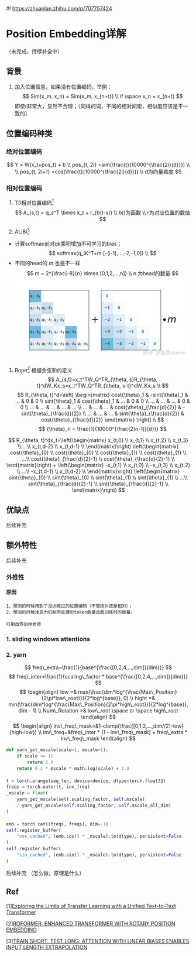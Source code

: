 #! https://zhuanlan.zhihu.com/p/707757424
# Position Embedding详解
（未完成，持续补全中）

## 背景
1. 加入位置信息，如果没有位置编码，举例：
   $$
   Sim(x_m, x_n) = Sim(x_m, x_{n+t}) \\
   if \space x_n = x_{n+t}
   $$
即使$t$非常大，显然不合理；（同样的词，不同的相对间距，相似度应该是不一致的）

## 位置编码种类
### 绝对位置编码
$$
Y = W(x_t+pos_t) + b \\
pos_{t, 2i} =sim(\frac{t}{10000^{\frac{2i}{d}}}) \\ 
 \\
pos_{t, 2i+1} =cos(\frac{t}{10000^{\frac{2i}{d}}}) \\
d为向量维度
$$

### 相对位置编码
1. T5相对位置编码[<sup>1</sup>](#1)
$$
A_{s,t} = q_s^T \times k_t + r_{b(t-s)} \\
b()为函数 \\
r为对应位置的数值
$$

2. ALiBi[<sup>3</sup>](#3)

- 计算softmax前对$qk$乘积增加不可学习的bias；
$$
softmax(q_iK^T+m·[-(i-1),...,-2,-1,0]) \\
$$
- 不同的head的 $m$ 也是不一样
$$
m = 2^{\frac{-8}{n} \times [0,1,2,...,n]} \\
n 为head的数量
$$
![alt text](image.png)

1. Rope[<sup>2</sup>](#2)
根据余弦和的定义
$$
A_{s,t}=x_t^TW_Q^TR_{\theta, s}R_{\theta, t}^dW_Kx_s=x_t^TW_Q^TR_{\theta, s-t}^dW_Kx_s \\
$$
$$
R_{\theta, t}^d=\left[
    \begin{matrix}
    cost{\theta}_1 & -sint{\theta}_1 & ... & 0   & 0   \\
    sint{\theta}_1 & cost{\theta}_1  & ... & 0   & 0   \\
    ...            & ...             & ... & 0   & 0   \\
    ...            & ...             & ... & ... & ... \\
    ...            & ...             & ... & cost{\theta}_{\frac{d}{2}} & -sint{\theta}_{\frac{d}{2}} \\
    ...            & ...             & ... & sint{\theta}_{\frac{d}{2}} & cost{\theta}_{\frac{d}{2}} 
    \end{matrix}
\right] \\
$$
$$
{\theta}_n = \frac{1}{10000^{\frac{2(n-1)}{d}}}
$$

$$
R_{\theta, t}^dx_t=\left(\begin{matrix}
x_{t,0} \\
x_{t,1} \\
x_{t,2} \\
x_{t,3} \\
...\\
x_{t,d-2} \\
x_{t,d-1} \\
  \end{matrix}\right) \left(\begin{matrix}
cost{\theta}_{0} \\
cost{\theta}_{0} \\
cost{\theta}_{1} \\
cost{\theta}_{1} \\
...\\
cost{\theta}_{\frac{d}{2}-1} \\
cost{\theta}_{\frac{d}{2}-1} \\
  \end{matrix}\right) + \left(\begin{matrix}
-x_{t,1} \\
x_{t,0} \\
-x_{t,3} \\
x_{t,2} \\
...\\
-x_{t,d-1} \\
x_{t,d-2} \\
  \end{matrix}\right) \left(\begin{matrix}
sint{\theta}_{0} \\
sint{\theta}_{0} \\
sint{\theta}_{1} \\
sint{\theta}_{1} \\
...\\
sint{\theta}_{\frac{d}{2}-1} \\
sint{\theta}_{\frac{d}{2}-1} \\
  \end{matrix}\right)
$$


## 优缺点
后续补充

## 额外特性
后续补充

### 外推性
#### 原因
```
1、预测的时候用到了没训练过的位置编码（不管绝对还是相对）；
2、预测的时候注意力机制所处理的token数量远超训练时的数量。

引用自苏剑林老师
```
### 1. sliding windows attentions
### 2. yarn
$$
freq\_extra=\frac{1}{base^{\frac{[0,2,4,...,dim]}{dim}}}
$$
$$
freq\_inter=\frac{1}{scaling\_factor * base^{\frac{[0,2,4,...,dim]}{dim}}}
$$
$$
\begin{align}
low =& max(\frac{dim*log^{\frac{Max\_Position}{2\pi*low\_root}}}{2*log^{base}}, 0) \\
hight =& min(\frac{dim*log^{\frac{Max\_Position}{2\pi*high\_root}}}{2*log^{base}}, dim - 1) \\
Num\_Rotation =& low\_root \space or \space high\_root
\end{align}
$$
$$
\begin{align}
inv\_freq\_mask=&1-clamp(\frac{[0,1,2,...,dim//2]-low}{high-low}) \\
inv\_freq=&freq\_inter * (1 - inv\_freq\_mask) + freq\_extra * inv\_freq\_mask
\end{align}
$$
```python
def yarn_get_mscale(scale=1, mscale=1):
    if scale <= 1:
        return 1.0
    return 0.1 * mscale * math.log(scale) + 1.0

t = torch.arange(seq_len, device=device, dtype=torch.float32)
freqs = torch.outer(t, inv_freq)
_mscale = float(
    yarn_get_mscale(self.scaling_factor, self.mscale)
    / yarn_get_mscale(self.scaling_factor, self.mscale_all_dim)
)

emb = torch.cat((freqs, freqs), dim=-1)
self.register_buffer(
    "cos_cached", (emb.cos() * _mscale).to(dtype), persistent=False
)
self.register_buffer(
    "sin_cached", (emb.sin() * _mscale).to(dtype), persistent=False
)
```

后续补充
（怎么做，原理是什么）

## Ref
<div id="1"></div>

[1][Exploring the Limits of Transfer Learning with a Unified Text-to-Text Transformer](https://arxiv.org/pdf/1910.10683v3)

<div id="2"></div>

[2][ROFORMER: ENHANCED TRANSFORMER WITH ROTARY POSITION EMBEDDING](https://arxiv.org/pdf/2104.09864)

<div id="3"></div>

[3][TRAIN SHORT, TEST LONG: ATTENTION WITH LINEAR BIASES ENABLES INPUT LENGTH EXTRAPOLATION](https://arxiv.org/pdf/2108.12409)



